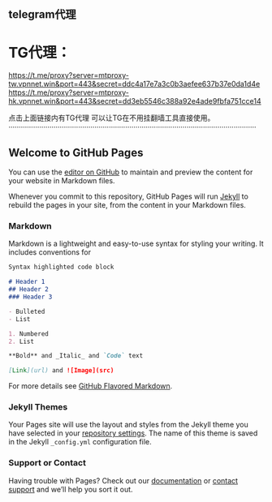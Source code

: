 ## telegram代理
# TG代理：
https://t.me/proxy?server=mtproxy-tw.vpnnet.win&port=443&secret=ddc4a17e7a3c0b3aefee637b37e0da1d4e
https://t.me/proxy?server=mtproxy-hk.vpnnet.win&port=443&secret=dd3eb5546c388a92e4ade9fbfa751cce14

点击上面链接内有TG代理 可以让TG在不用挂翻墙工具直接使用。
·························································································································
## Welcome to GitHub Pages

You can use the [editor on GitHub](https://github.com/1187558419/first-visit/edit/master/README.md) to maintain and preview the content for your website in Markdown files.

Whenever you commit to this repository, GitHub Pages will run [Jekyll](https://jekyllrb.com/) to rebuild the pages in your site, from the content in your Markdown files.

### Markdown

Markdown is a lightweight and easy-to-use syntax for styling your writing. It includes conventions for

```markdown
Syntax highlighted code block

# Header 1
## Header 2
### Header 3

- Bulleted
- List

1. Numbered
2. List

**Bold** and _Italic_ and `Code` text

[Link](url) and ![Image](src)
```

For more details see [GitHub Flavored Markdown](https://guides.github.com/features/mastering-markdown/).

### Jekyll Themes

Your Pages site will use the layout and styles from the Jekyll theme you have selected in your [repository settings](https://github.com/1187558419/first-visit/settings). The name of this theme is saved in the Jekyll `_config.yml` configuration file.

### Support or Contact

Having trouble with Pages? Check out our [documentation](https://help.github.com/categories/github-pages-basics/) or [contact support](https://github.com/contact) and we’ll help you sort it out.
